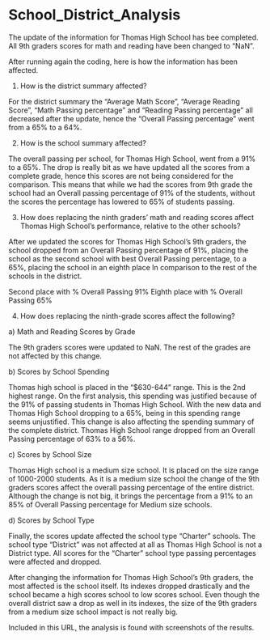 # School_District_Analysis

The update of the information for Thomas High School has bee completed. All 9th graders scores for math and reading have been changed to “NaN”.

After running again the coding, here is how the information has been affected. 
1)	How is the district summary affected?
  
For the district summary the “Average Math Score”, “Average Reading Score”, “Math Passing percentage” and “Reading Passing percentage” all decreased after the update, hence the “Overall Passing percentage” went from a 65% to a 64%.

2)	How is the school summary affected?
   
The overall passing per school, for Thomas High School, went from a 91% to a 65%. The drop is really bit as we have updated all the scores from a complete grade, hence this scores are not being considered for the comparison. This means that while we had the scores from 9th grade the school had an Overall passing percentage of 91% of the students, without the scores the percentage has lowered to 65% of students passing. 

3)	How does replacing the ninth graders’ math and reading scores affect Thomas High School’s performance, relative to the other schools?

After we updated the scores for Thomas High School’s 9th graders, the school dropped from an Overall Passing percentage of 91%, placing the school as the second school with best Overall Passing percentage, to a 65%, placing the school in an eighth place In comparison to the rest of the schools in the district. 

Second place with % Overall Passing 91%
Eighth place with % Overall Passing 65%

4)	How does replacing the ninth-grade scores affect the following?

a)	Math and Reading Scores by Grade

The 9th graders scores were updated to NaN. The rest of the grades are not affected by this change. 

b)	Scores by School Spending
  
Thomas high school is placed in the “$630-644” range. This is the 2nd highest range. On the first analysis, this spending was justified because of the 91% of passing students in Thomas High School. With the new data and Thomas High School dropping to a 65%, being in this spending range seems unjustified. This change is also affecting the spending summary of the complete district. Thomas High School range dropped from an Overall Passing percentage of 63% to a 56%.

c)	Scores by School Size
 
Thomas High school is a medium size school. It is placed on the size range of 1000-2000 students. As it is a medium size school the change of the 9th graders scores affect the overall passing percentage of the entire district. Although the change is not big, it brings the percentage from a 91% to an 85% of Overall Passing percentage for Medium size schools. 

d)	Scores by School Type
  
Finally, the scores update affected the school type “Charter” schools. The school type “District” was not affected at all as Thomas High School is not a District type. All scores for the “Charter” school type passing percentages were affected and dropped.

After changing the information for Thomas High School’s 9th graders, the most affected is the school itself. Its indexes dropped drastically and the school became a high scores school to low scores school. Even though the overall district saw a drop as well in its indexes, the size of the 9th graders from a medium size school impact is not really big. 

Included in this URL, the analysis is found with screenshots of the results.
